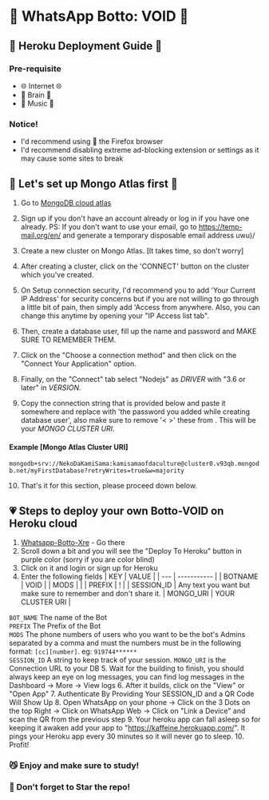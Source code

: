 # 🖤️ WhatsApp Botto: VOID 🖤️
## 🤖️ Heroku Deployment Guide 🤖️

### Pre-requisite
 - 🌐️ Internet 🌐️️
- 🧠️ Brain 🧠️
- 🎵️ Music 🎵️

### Notice!
- I'd recommend using 🦊️ the Firefox browser
- I'd recommend disabling extreme ad-blocking extension or settings as it may cause some sites to break

## 💚️ Let's set up Mongo Atlas first 💚️ 
1. Go to [MongoDB cloud atlas](https://www.mongodb.com/cloud/atlas)

2. Sign up if you don't have an account already or log in if you have one already.
PS: If you don't want to use your email, go to https://temp-mail.org/en/ and generate a temporary disposable email address uwu)/
3. Create a new cluster on Mongo Atlas. [It takes time, so don't worry]
4. After creating a cluster, click on the 'CONNECT' button on the cluster which you've created.
5. On Setup connection security, I'd recommend you to add 'Your Current IP Address' for security concerns but if you are not willing to go through a little bit of pain, then simply add 'Access from anywhere. Also, you can change this anytime by opening your "IP Access list tab".
6. Then, create a database user, fill up the name and password and MAKE SURE TO REMEMBER THEM.
7. Click on the "Choose a connection method" and then click on the "Connect Your Application" option.
8. Finally, on the "Connect" tab select "Nodejs" as _DRIVER_ with "3.6 or later" in _VERSION_.
9. Copy the connection string that is provided below and paste it somewhere and replace <password> with 'the password you added while creating database user', also make sure to remove '< >' these from <yourPassword>. This will be your _MONGO CLUSTER URI_.
#### Example [Mongo Atlas Cluster URI]
```mongodb+srv://NekoDaKamiSama:kamisamaofdaculture@cluster0.v93qb.mongodb.net/myFirstDatabase?retryWrites=true&w=majority```

10. That's it for this section, please proceed down below.


## 💗️ Steps to deploy your own Botto-VOID on Heroku cloud
1. [Whatsapp-Botto-Xre](https://github.com/Synthesized-Infinity/Whatsapp-Botto-Xre) - Go there
2. Scroll down a bit and you will see the "Deploy To Heroku" button in purple color (sorry if you are color blind)
3. Click on it and login or sign up for Heroku
4. Enter the following fields
    | KEY | VALUE |
    | --- | ----------- |
    | BOTNAME | VOID |
    | MODS |  |
    | PREFIX | ! |
    | SESSION_ID | Any text you want but make sure to remember and don't share it.
    | MONGO_URI | YOUR CLUSTER URI |
 
`BOT_NAME` The name of the Bot <br>
`PREFIX` The Prefix of the Bot <br>
`MODS` The phone numbers of users who you want to be the bot's Admins separated by a comma and must the numbers must be in the following format: `[cc][number]`. eg: `919744******`<br>
`SESSION_ID` A string to keep track of your session.
`MONGO_URI` is the Connection URL to your DB
5. Wait for the building to finish, you should always keep an eye on log messages, you can find log messages in the Dashboard -> More -> View logs
6. After it builds, click on the "View" or "Open App"
7. Authenticate By Providing Your SESSION_ID and a QR Code Will Show Up
8. Open WhatsApp on your phone -> Click on the 3 Dots on the top Right -> Click on WhatsApp Web -> Click on "Link a Device" and scan the QR from the previous step
9. Your heroku app can fall asleep so for keeping it awaken add your app to "https://kaffeine.herokuapp.com/". It pings your Heroku app every 30 minutes so it will never go to sleep.
10. Profit!

### 😼️ Enjoy and make sure to study!
### 🐼 Don't forget to Star the repo!
